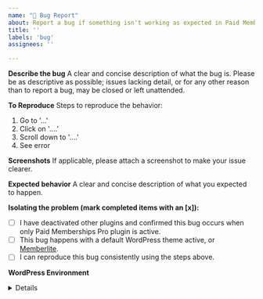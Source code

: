```yaml
---
name: "🐛 Bug Report"
about: Report a bug if something isn't working as expected in Paid Memberships Pro.
title: ''
labels: 'bug'
assignees: ''

---
```


**Describe the bug**
A clear and concise description of what the bug is. Please be as descriptive as possible; issues lacking detail, or for any other reason than to report a bug, may be closed or left unattended.

**To Reproduce**
Steps to reproduce the behavior:
1. Go to '...'
2. Click on '....'
3. Scroll down to '....'
4. See error

**Screenshots**
If applicable, please attach a screenshot to make your issue clearer.

**Expected behavior**
A clear and concise description of what you expected to happen.

**Isolating the problem (mark completed items with an [x]):**
- [ ] I have deactivated other plugins and confirmed this bug occurs when only Paid Memberships Pro plugin is active.
- [ ] This bug happens with a default WordPress theme active, or [Memberlite](https://www.memberlitetheme.com).
- [ ] I can reproduce this bug consistently using the steps above.

**WordPress Environment**
<details>
```
Please share non-sensitive information about your hosting environment such as WordPress version, PHP version, Paid Memberships Pro and any related plugins versions.
```
</details>
